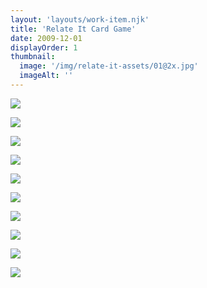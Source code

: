 ```yaml
---
layout: 'layouts/work-item.njk'
title: 'Relate It Card Game'
date: 2009-12-01
displayOrder: 1
thumbnail:
  image: '/img/relate-it-assets/01@2x.jpg'
  imageAlt: ''
---
```


![](/img/relate-it-assets/02@2x.jpg)

![](/img/relate-it-assets/03@2x.jpg)

![](/img/relate-it-assets/04@2x.jpg)

![](/img/relate-it-assets/05@2x.jpg)

![](/img/relate-it-assets/06@2x.jpg)

![](/img/relate-it-assets/07@2x.jpg)

![](/img/relate-it-assets/08@2x.jpg)

![](/img/relate-it-assets/09@2x.jpg)

![](/img/relate-it-assets/10@2x.jpg)

![](/img/relate-it-assets/11@2x.jpg)
